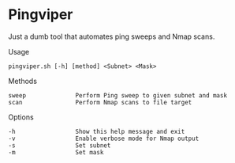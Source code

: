 # Pingviper
Just a dumb tool that automates ping sweeps and Nmap scans.

Usage

```
pingviper.sh [-h] [method] <Subnet> <Mask>
```

Methods

```
sweep              Perform Ping sweep to given subnet and mask
scan               Perform Nmap scans to file target
```

Options

```
-h                 Show this help message and exit
-v                 Enable verbose mode for Nmap output
-s                 Set subnet
-m                 Set mask
```
